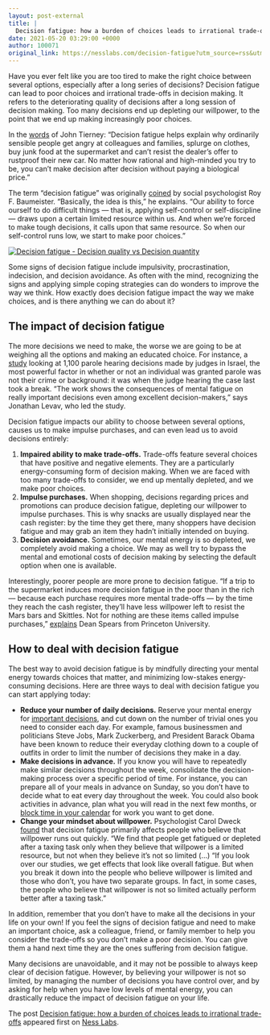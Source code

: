 ```yaml
---
layout: post-external
title: |
  Decision fatigue: how a burden of choices leads to irrational trade-offs
date: 2021-05-20 03:29:00 +0000
author: 100071
original_link: https://nesslabs.com/decision-fatigue?utm_source=rss&utm_medium=rss&utm_campaign=decision-fatigue
---
```


Have you ever felt like you are too tired to make the right choice between several options, especially after a long series of decisions? Decision fatigue can lead to poor choices and irrational trade-offs in decision making. It refers to the deteriorating quality of decisions after a long session of decision making. Too many decisions end up depleting our willpower, to the point that we end up making increasingly poor choices.

In the [words](https://www.nytimes.com/2011/08/21/magazine/do-you-suffer-from-decision-fatigue.html) of John Tierney: “Decision fatigue helps explain why ordinarily sensible people get angry at colleagues and families, splurge on clothes, buy junk food at the supermarket and can’t resist the dealer’s offer to rustproof their new car. No matter how rational and high-minded you try to be, you can’t make decision after decision without paying a biological price.”

The term “decision fatigue” was originally [coined](https://www.researchgate.net/publication/225279309_When_thinking_is_hard_managing_decision_fatigue) by social psychologist Roy F. Baumeister. “Basically, the idea is this,” he explains. “Our ability to force ourself to do difficult things — that is, applying self-control or self-discipline — draws upon a certain limited resource within us. And when we’re forced to make tough decisions, it calls upon that same resource. So when our self-control runs low, we start to make poor choices.”

[![Decision fatigue - Decision quality vs Decision quantity](https://nesslabs.com/wp-content/uploads/2021/05/decision-fatigue-banner-1.png)](https://nesslabs.com/wp-content/uploads/2021/05/decision-fatigue-banner-1.png)

Some signs of decision fatigue include impulsivity, procrastination, indecision, and decision avoidance. As often with the mind, recognizing the signs and applying simple coping strategies can do wonders to improve the way we think. How exactly does decision fatigue impact the way we make choices, and is there anything we can do about it?

## The impact of decision fatigue

The more decisions we need to make, the worse we are going to be at weighing all the options and making an educated choice. For instance, a [study](https://www.nature.com/news/2011/110411/full/news.2011.227.html) looking at 1,100 parole hearing decisions made by judges in Israel, the most powerful factor in whether or not an individual was granted parole was not their crime or background: it was when the judge hearing the case last took a break. “The work shows the consequences of mental fatigue on really important decisions even among excellent decision-makers,” says Jonathan Levav, who led the study.

Decision fatigue impacts our ability to choose between several options, causes us to make impulse purchases, and can even lead us to avoid decisions entirely:

1. **Impaired ability to make trade-offs.** Trade-offs feature several choices that have positive and negative elements. They are a particularly energy-consuming form of decision making. When we are faced with too many trade-offs to consider, we end up mentally depleted, and we make poor choices.
2. **Impulse purchases.** When shopping, decisions regarding prices and promotions can produce decision fatigue, depleting our willpower to impulse purchases. This is why snacks are usually displayed near the cash register: by the time they get there, many shoppers have decision fatigue and may grab an item they hadn’t initially intended on buying.
3. **Decision avoidance.** Sometimes, our mental energy is so depleted, we completely avoid making a choice. We may as well try to bypass the mental and emotional costs of decision making by selecting the default option when one is available.

Interestingly, poorer people are more prone to decision fatigue. “If a trip to the supermarket induces more decision fatigue in the poor than in the rich — because each purchase requires more mental trade-offs — by the time they reach the cash register, they’ll have less willpower left to resist the Mars bars and Skittles. Not for nothing are these items called impulse purchases,” [explains](https://gceps.princeton.edu/wp-content/uploads/2017/01/213spears.pdf) Dean Spears from Princeton University.

## How to deal with decision fatigue

The best way to avoid decision fatigue is by mindfully directing your mental energy towards choices that matter, and minimizing low-stakes energy-consuming decisions. Here are three ways to deal with decision fatigue you can start applying today:

- **Reduce your number of daily decisions.** Reserve your mental energy for [important decisions](https://nesslabs.com/decision-making), and cut down on the number of trivial ones you need to consider each day. For example, famous businessmen and politicians Steve Jobs, Mark Zuckerberg, and President Barack Obama have been known to reduce their everyday clothing down to a couple of outfits in order to limit the number of decisions they make in a day.
- **Make decisions in advance.** If you know you will have to repeatedly make similar decisions throughout the week, consolidate the decision-making process over a specific period of time. For instance, you can prepare all of your meals in advance on Sunday, so you don’t have to decide what to eat every day throughout the week. You could also book activities in advance, plan what you will read in the next few months, or [block time in your calendar](https://nesslabs.com/time-management) for work you want to get done.
- **Change your mindset about willpower.** Psychologist Carol Dweck [found](https://journals.sagepub.com/doi/10.1177/0956797610384745) that decision fatigue primarily affects people who believe that willpower runs out quickly. “We find that people get fatigued or depleted after a taxing task only when they believe that willpower is a limited resource, but not when they believe it’s not so limited (…) “If you look over our studies, we get effects that look like overall fatigue. But when you break it down into the people who believe willpower is limited and those who don’t, you have two separate groups. In fact, in some cases, the people who believe that willpower is not so limited actually perform better after a taxing task.”

In addition, remember that you don’t have to make all the decisions in your life on your own! If you feel the signs of decision fatigue and need to make an important choice, ask a colleague, friend, or family member to help you consider the trade-offs so you don’t make a poor decision. You can give them a hand next time they are the ones suffering from decision fatigue.

Many decisions are unavoidable, and it may not be possible to always keep clear of decision fatigue. However, by believing your willpower is not so limited, by managing the number of decisions you have control over, and by asking for help when you have low levels of mental energy, you can drastically reduce the impact of decision fatigue on your life.

The post [Decision fatigue: how a burden of choices leads to irrational trade-offs](https://nesslabs.com/decision-fatigue) appeared first on [Ness Labs](https://nesslabs.com).
